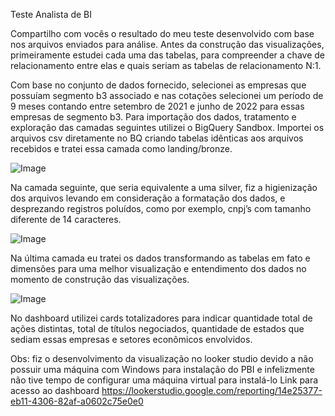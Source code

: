 
Teste Analista de BI

Compartilho com vocês o resultado do meu teste desenvolvido com base nos arquivos enviados para análise. 
Antes da construção das visualizações, primeiramente estudei cada uma das tabelas, para compreender a chave de relacionamento entre elas e quais seriam as tabelas de relacionamento N:1.


Com base no conjunto de dados fornecido, selecionei as empresas que possuíam segmento b3 associado e nas cotações selecionei um período de 9 meses contando entre setembro de 2021 e junho de 2022 para essas empresas de segmento b3.
Para importação dos dados, tratamento e exploração das camadas seguintes utilizei o BigQuery Sandbox. 
Importei os arquivos csv diretamente no BQ criando tabelas idênticas aos arquivos recebidos e tratei essa camada como landing/bronze.

![Image](https://github.com/user-attachments/assets/aae23862-bced-4c9c-a972-93f583cfb5fb)






Na camada seguinte, que seria equivalente a uma silver, fiz a higienização dos arquivos levando em consideração a formatação dos dados, e desprezando registros poluídos, como por exemplo, cnpj’s com tamanho diferente de 14 caracteres. 

![Image](https://github.com/user-attachments/assets/8acd38d6-28bb-4233-9356-2916d954be50)





Na última camada eu tratei os dados transformando as tabelas em fato e dimensões para uma melhor visualização e entendimento dos dados no momento de construção das visualizações. 

![Image](https://github.com/user-attachments/assets/2f2438b7-4baf-4442-ad51-aef3103c2518)







No dashboard utilizei cards totalizadores para indicar quantidade total de ações distintas, total de títulos negociados, quantidade de estados que sediam essas empresas e setores econômicos envolvidos. 

Obs: fiz o desenvolvimento da visualização no looker studio devido a não possuir uma máquina com Windows para instalação do PBI e infelizmente não tive tempo de configurar uma máquina virtual para instalá-lo 
Link para acesso ao dashboard https://lookerstudio.google.com/reporting/14e25377-eb11-4306-82af-a0602c75e0e0 
